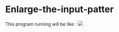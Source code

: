 # Enlarge-the-input-patter
This program running will be like :
<img src='https://i.imgur.com/LjFspFW.jpg'></img>
